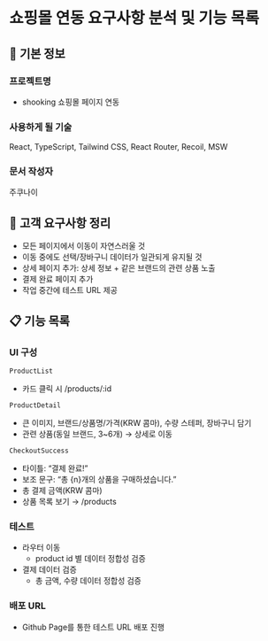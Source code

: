 # 쇼핑몰 연동 요구사항 분석 및 기능 목록

## 📌 기본 정보
### 프로젝트명
- shooking 쇼핑몰 페이지 연동

### 사용하게 될 기술
React, TypeScript, Tailwind CSS, React Router, Recoil, MSW

### 문서 작성자
주쿠나이

## 📝 고객 요구사항 정리
- 모든 페이지에서 이동이 자연스러울 것
- 이동 중에도 선택/장바구니 데이터가 일관되게 유지될 것
- 상세 페이지 추가: 상세 정보 + 같은 브랜드의 관련 상품 노출
- 결제 완료 페이지 추가
- 작업 중간에 테스트 URL 제공

## 📋 기능 목록
### UI 구성
`ProductList`
- 카드 클릭 시 /products/:id

`ProductDetail`
- 큰 이미지, 브랜드/상품명/가격(KRW 콤마), 수량 스테퍼, 장바구니 담기
- 관련 상품(동일 브랜드, 3~6개) → 상세로 이동

`CheckoutSuccess`
- 타이틀: “결제 완료!”
- 보조 문구: “총 {n}개의 상품을 구매하셨습니다.”
- 총 결제 금액(KRW 콤마)
- 상품 목록 보기 → /products

### 테스트
- 라우터 이동
    - product id 별 데이터 정합성 검증
- 결제 데이터 검증
    - 총 금액, 수량 데이터 정합성 검증

### 배포 URL
- Github Page를 통한 테스트 URL 배포 진행